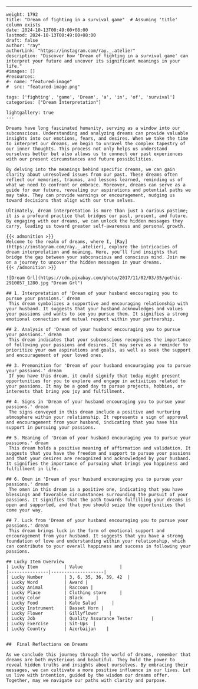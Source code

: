---
    weight: 1792
    title: "Dream of fighting in a survival game"  # Assuming 'title' column exists
    date: 2024-10-13T00:49:00+08:00
    lastmod: 2024-10-13T00:49:00+08:00
    draft: false
    author: "ray"
    authorLink: "https://instagram.com/ray._.atelier"
    description: "Discover how 'Dream of fighting in a survival game' can interpret your future and uncover its significant meanings in your life."
    #images: []
    #resources:
    #- name: "featured-image"
    #  src: "featured-image.png"
    
    tags: ['fighting', 'game', 'Dream', 'a', 'in', 'of', 'survival']
    categories: ["Dream Interpretation"]
    
    lightgallery: true
    ---
    
    Dreams have long fascinated humanity, serving as a window into our subconscious. Understanding and analyzing dreams can provide valuable insights into our emotions, fears, and desires. When we take the time to interpret our dreams, we begin to unravel the complex tapestry of our inner thoughts. This process not only helps us understand ourselves better but also allows us to connect our past experiences with our present circumstances and future possibilities.
    
    By delving into the meanings behind specific dreams, we can gain clarity about unresolved issues from our past. These dreams often reflect our memories, traumas, and lessons learned, reminding us of what we need to confront or embrace. Moreover, dreams can serve as a guide for our future, revealing our aspirations and potential paths we may take. They can provide warnings or encouragement, nudging us toward decisions that align with our true selves.
    
    Ultimately, dream interpretation is more than just a curious pastime; it is a profound practice that bridges our past, present, and future. By engaging with our dreams, we can unlock the hidden messages they carry, leading us toward greater self-awareness and personal growth.
    
    {{< admonition >}}
    Welcome to the realm of dreams, where I, [Ray](https://instagram.com/ray._.atelier), explore the intricacies of dream interpretation and meaning. Here, you’ll find insights that bridge the gap between your subconscious and conscious mind. Join me on a journey to uncover the hidden messages in your dreams.
    {{< /admonition >}}
    
    ![Dream Grl](https://cdn.pixabay.com/photo/2017/11/02/03/35/gothic-2910057_1280.jpg "Dream Grl")
    
    ## 1. Interpretation of 'Dream of your husband encouraging you to pursue your passions.' dream
     This dream symbolizes a supportive and encouraging relationship with your husband. It suggests that your husband acknowledges and values your passions and wants to see you pursue them. It signifies a strong emotional connection and mutual respect within your partnership.
    
    ## 2. Analysis of 'Dream of your husband encouraging you to pursue your passions.' dream
     This dream indicates that your subconscious recognizes the importance of following your passions and desires. It may serve as a reminder to prioritize your own aspirations and goals, as well as seek the support and encouragement of your loved ones.
    
    ## 3. Premonition for 'Dream of your husband encouraging you to pursue your passions.' dream
     If you have this dream, it could signify that today might present opportunities for you to explore and engage in activities related to your passions. It may be a good day to pursue projects, hobbies, or interests that bring you joy and fulfillment.
    
    ## 4. Signs in 'Dream of your husband encouraging you to pursue your passions.' dream
     The signs conveyed in this dream include a positive and nurturing atmosphere within your relationship. It represents a sign of approval and encouragement from your husband, indicating that you have his support in pursuing your passions.
    
    ## 5. Meaning of 'Dream of your husband encouraging you to pursue your passions.' dream
     This dream holds a positive meaning of affirmation and validation. It suggests that you have the freedom and support to pursue your passions and that your desires are recognized and acknowledged by your husband. It signifies the importance of pursuing what brings you happiness and fulfillment in life.
    
    ## 6. Omen in 'Dream of your husband encouraging you to pursue your passions.' dream
     The omen in this dream is a positive one, indicating that you have blessings and favorable circumstances surrounding the pursuit of your passions. It signifies that the path towards fulfilling your dreams is open and supported, and that you should seize the opportunities that come your way.
    
    ## 7. Luck from 'Dream of your husband encouraging you to pursue your passions.' dream
     This dream brings luck in the form of emotional support and encouragement from your husband. It suggests that you have a strong foundation of love and understanding within your relationship, which can contribute to your overall happiness and success in following your passions.
    
    ## Lucky Item Overview
    | Lucky Item          | Value              |
    |---------------|--------------------|
    | Lucky Number        | 3, 6, 35, 36, 39, 42  |
    | Lucky Word          | Award |
    | Lucky Animal        | Raccoon |
    | Lucky Place         | Clothing store     |
    | Lucky Color         | Black     |
    | Lucky Food          | Kale Salad      |
    | Lucky Instrument    | Basset Horn |
    | Lucky Flower        | Gillyflower    |
    | Lucky Job           | Quality Assurance Tester       |
    | Lucky Exercise      | Sit-Ups  |
    | Lucky Country       | Azerbaijan    |
    
    
    ##  Final Reflections on Dreams
    
    As we conclude this journey through the world of dreams, remember that dreams are both mysterious and beautiful. They hold the power to reveal hidden truths and insights about ourselves. By embracing their messages, we can cultivate a more positive influence in our lives. Let us live with intention, guided by the wisdom our dreams offer. Together, may we navigate our paths with clarity and purpose.
    